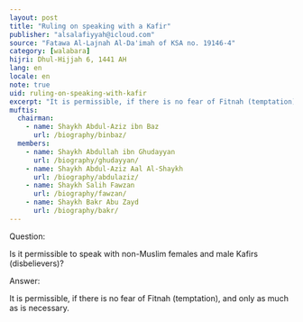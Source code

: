 ```yaml
---
layout: post
title: "Ruling on speaking with a Kafir"
publisher: "alsalafiyyah@icloud.com"
source: "Fatawa Al-Lajnah Al-Da'imah of KSA no. 19146-4"
category: [walabara]
hijri: Dhul-Hijjah 6, 1441 AH
lang: en
locale: en
note: true
uid: ruling-on-speaking-with-kafir
excerpt: "It is permissible, if there is no fear of Fitnah (temptation), and only as much as is necessary."
muftis:
  chairman: 
    - name: Shaykh Abdul-Aziz ibn Baz
      url: /biography/binbaz/
  members: 
    - name: Shaykh Abdullah ibn Ghudayyan
      url: /biography/ghudayyan/
    - name: Shaykh Abdul-Aziz Aal Al-Shaykh
      url: /biography/abdulaziz/
    - name: Shaykh Salih Fawzan
      url: /biography/fawzan/
    - name: Shaykh Bakr Abu Zayd
      url: /biography/bakr/
---
```


Question: 

Is it permissible to speak with non-Muslim females and male Kafirs (disbelievers)?

Answer:

It is permissible, if there is no fear of Fitnah (temptation), and only as much as is necessary.
